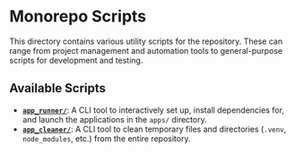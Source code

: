 # Monorepo Scripts

This directory contains various utility scripts for the repository. These can range from project management and automation tools to general-purpose scripts for development and testing.

## Available Scripts

- **[`app_runner/`](./app_runner/)**: A CLI tool to interactively set up, install dependencies for, and launch the applications in the `apps/` directory.
- **[`app_cleaner/`](./app_cleaner/)**: A CLI tool to clean temporary files and directories (`.venv`, `node_modules`, etc.) from the entire repository.
